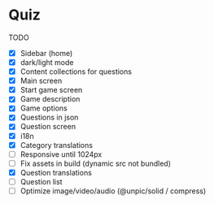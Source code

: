 # Quiz

TODO

- [x] Sidebar (home)
- [x] dark/light mode
- [x] Content collections for questions
- [x] Main screen
- [x] Start game screen
- [x] Game description
- [x] Game options
- [x] Questions in json
- [x] Question screen
- [x] i18n
- [x] Category translations
- [ ] Responsive until 1024px
- [ ] Fix assets in build (dynamic src not bundled)
- [x] Question translations
- [ ] Question list
- [ ] Optimize image/video/audio (@unpic/solid / compress)
